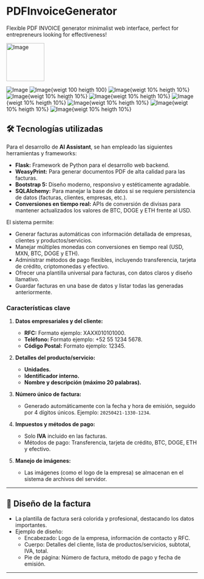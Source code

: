 # PDFInvoiceGenerator
Flexible PDF INVOICE generator minimalist web interface, perfect for entrepreneurs looking for effectiveness!


<img src="invoicePDFgeneratorimages/invoicepdf1.jpg" alt="Image" width="100" height="100">


![Image](invoicePDFgeneratorimages/invoice1.jpg)
![Image](invoicePDFgeneratorimages/invoicepdf1.jpg){weigt 100 heigth 100}
![Image](invoicePDFgeneratorimages/invoicepdf2.jpg){weigt 10% heigth 10%}
![Image](invoicePDFgeneratorimages/invoicepdf3.jpg){weigt 10% heigth 10%}
![Image](invoicePDFgeneratorimages/invoicepdf4.jpg){weigt 10% heigth 10%}
![Image](invoicePDFgeneratorimages/invoicepdf5.jpg){weigt 10% heigth 10%}
![Image](invoicePDFgeneratorimages/invoicepdf6.jpg){weigt 10% heigth 10%}
![Image](invoicePDFgeneratorimages/invoicepdfhome.jpg){weigt 10% heigth 10%}
![Image](invoicePDFgeneratorimages/invoice3.jpg){weigt 10% heigth 10%}

## 🛠️ **Tecnologías utilizadas**

Para el desarrollo de **AI Assistant**, se han empleado las siguientes herramientas y frameworks:

- **Flask:** Framework de Python para el desarrollo web backend.
- **WeasyPrint:** Para generar documentos PDF de alta calidad para las facturas.
- **Bootstrap 5:** Diseño moderno, responsivo y estéticamente agradable.
- **SQLAlchemy:** Para manejar la base de datos si se requiere persistencia de datos (facturas, clientes, empresas, etc.).
- **Conversiones en tiempo real:** APIs de conversión de divisas para mantener actualizados los valores de BTC, DOGE y ETH frente al USD.

El sistema permite:
- Generar facturas automáticas con información detallada de empresas, clientes y productos/servicios.
- Manejar múltiples monedas con conversiones en tiempo real (USD, MXN, BTC, DOGE y ETH).
- Administrar métodos de pago flexibles, incluyendo transferencia, tarjeta de crédito, criptomonedas y efectivo.
- Ofrecer una plantilla universal para facturas, con datos claros y diseño llamativo.
- Guardar facturas en una base de datos y listar todas las generadas anteriormente.

### **Características clave**
1. **Datos empresariales y del cliente:**
   - **RFC:** Formato ejemplo: XAXX010101000.
   - **Teléfono:** Formato ejemplo: +52 55 1234 5678.
   - **Código Postal:** Formato ejemplo: 12345.

2. **Detalles del producto/servicio:**
   - **Unidades.**
   - **Identificador interno.**
   - **Nombre y descripción (máximo 20 palabras).**

3. **Número único de factura:**
   - Generado automáticamente con la fecha y hora de emisión, seguido por 4 dígitos únicos. Ejemplo: `20250421-1330-1234`.

4. **Impuestos y métodos de pago:**
   - Solo **IVA** incluido en las facturas.
   - Métodos de pago: Transferencia, tarjeta de crédito, BTC, DOGE, ETH y efectivo.

5. **Manejo de imágenes:**
   - Las imágenes (como el logo de la empresa) se almacenan en el sistema de archivos del servidor.

---

## 🎨 **Diseño de la factura**
- La plantilla de factura será colorida y profesional, destacando los datos importantes.
- Ejemplo de diseño:
  - Encabezado: Logo de la empresa, información de contacto y RFC.
  - Cuerpo: Detalles del cliente, lista de productos/servicios, subtotal, IVA, total.
  - Pie de página: Número de factura, método de pago y fecha de emisión.

---
